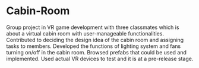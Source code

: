 # Cabin-Room
Group project in VR game development with three classmates which is about a virtual cabin room with user-manageable functionalities.
Contributed to deciding the design idea of the cabin room and assigning tasks to members.
Developed the functions of lighting system and fans turning on/off in the cabin room. Browsed prefabs
that could be used and implemented.
Used actual VR devices to test and it is at a pre-release stage.
